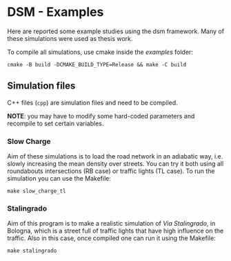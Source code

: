 # DSM - Examples
Here are reported some example studies using the dsm framework.
Many of these simulations were used as thesis work.

To compile all simulations, use cmake inside the *examples* folder:
```shell
cmake -B build -DCMAKE_BUILD_TYPE=Release && make -C build
```

## Simulation files
C++ files (`cpp`) are simulation files and need to be compiled.

**NOTE**: you may have to modify some hard-coded parameters and recompile to set certain variables.

### Slow Charge
Aim of these simulations is to load the road network in an adiabatic way, i.e. slowly increasing the mean density over streets.
You can try it both using all roundabouts intersections (RB case) or traffic lights (TL case).
To run the simulation you can use the Makefile:
```shell
make slow_charge_tl
```
### Stalingrado
Aim of this program is to make a realistic simulation of *Via Stalingrado*, in Bologna, which is a street full of traffic lights that have high influence on the traffic.
Also in this case, once compiled one can run it using the Makefile:
```shell
make stalingrado
```